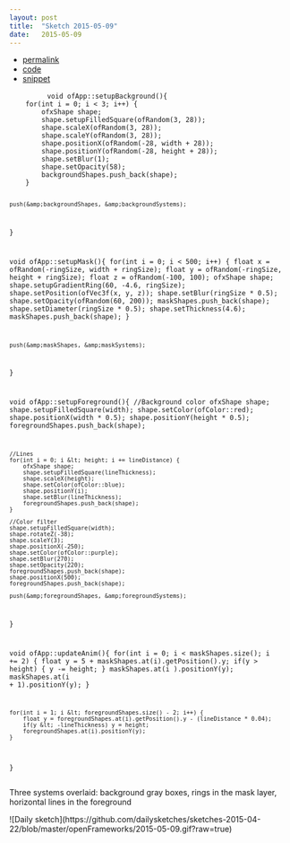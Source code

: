 ```yaml
---
layout: post
title:  "Sketch 2015-05-09"
date:   2015-05-09
---
```

<div class="code">
    <ul>
        <li><a href="{% post_url 2015-05-09-sketch %}">permalink</a></li>
        <li><a href="https://github.com/dailysketches/dailySketches/tree/master/sketches/2015-05-09">code</a></li>
        <li><a href="#" class="snippet-button">snippet</a></li>
    </ul>
    <pre class="snippet">
        <code class="cpp">void ofApp::setupBackground(){
    for(int i = 0; i &lt; 3; i++) {
        ofxShape shape;
        shape.setupFilledSquare(ofRandom(3, 28));
        shape.scaleX(ofRandom(3, 28));
        shape.scaleY(ofRandom(3, 28));
        shape.positionX(ofRandom(-28, width + 28));
        shape.positionY(ofRandom(-28, height + 28));
        shape.setBlur(1);
        shape.setOpacity(58);
        backgroundShapes.push_back(shape);
    }
    
    push(&amp;backgroundShapes, &amp;backgroundSystems);
}

void ofApp::setupMask(){
    for(int i = 0; i &lt; 500; i++) {
        float x = ofRandom(-ringSize, width + ringSize);
        float y = ofRandom(-ringSize, height + ringSize);
        float z = ofRandom(-100, 100);
        ofxShape shape;
        shape.setupGradientRing(60, -4.6, ringSize);
        shape.setPosition(ofVec3f(x, y, z));
        shape.setBlur(ringSize * 0.5);
        shape.setOpacity(ofRandom(60, 200));
        maskShapes.push_back(shape);
        shape.setDiameter(ringSize * 0.5);
        shape.setThickness(4.6);
        maskShapes.push_back(shape);
    }
    
    push(&amp;maskShapes, &amp;maskSystems);
}

void ofApp::setupForeground(){
    //Background color
    ofxShape shape;
    shape.setupFilledSquare(width);
    shape.setColor(ofColor::red);
    shape.positionX(width * 0.5);
    shape.positionY(height * 0.5);
    foregroundShapes.push_back(shape);
    
    //Lines
    for(int i = 0; i &lt; height; i += lineDistance) {
        ofxShape shape;
        shape.setupFilledSquare(lineThickness);
        shape.scaleX(height);
        shape.setColor(ofColor::blue);
        shape.positionY(i);
        shape.setBlur(lineThickness);
        foregroundShapes.push_back(shape);
    }
    
    //Color filter
    shape.setupFilledSquare(width);
    shape.rotateZ(-38);
    shape.scaleY(3);
    shape.positionX(-250);
    shape.setColor(ofColor::purple);
    shape.setBlur(270);
    shape.setOpacity(220);
    foregroundShapes.push_back(shape);
    shape.positionX(500);
    foregroundShapes.push_back(shape);
    
    push(&amp;foregroundShapes, &amp;foregroundSystems);
}

void ofApp::updateAnim(){
    for(int i = 0; i &lt; maskShapes.size(); i += 2) {
        float y = 5 + maskShapes.at(i).getPosition().y;
        if(y &gt; height) {
            y -= height;
        }
        maskShapes.at(i    ).positionY(y);
        maskShapes.at(i + 1).positionY(y);
    }
    
    for(int i = 1; i &lt; foregroundShapes.size() - 2; i++) {
        float y = foregroundShapes.at(i).getPosition().y - (lineDistance * 0.04);
        if(y &lt; -lineThickness) y = height;
        foregroundShapes.at(i).positionY(y);
    }
}</code>
    </pre>
</div>
<p class="description">Three systems overlaid: background gray boxes, rings in the mask layer, horizontal lines in the foreground</p>
![Daily sketch](https://github.com/dailysketches/sketches-2015-04-22/blob/master/openFrameworks/2015-05-09.gif?raw=true)
